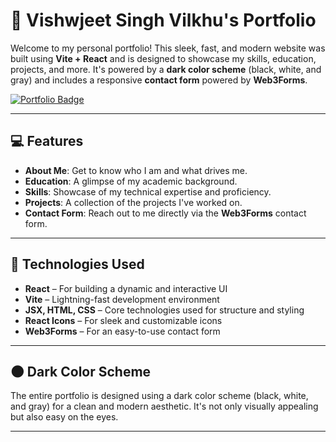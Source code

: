 # 🚀 Vishwjeet Singh Vilkhu's Portfolio

Welcome to my personal portfolio! This sleek, fast, and modern website was built using **Vite + React** and is designed to showcase my skills, education, projects, and more. It's powered by a **dark color scheme** (black, white, and gray) and includes a responsive **contact form** powered by **Web3Forms**.

[![Portfolio Badge](https://img.shields.io/badge/Portfolio-React--Vite-blue?style=flat&logo=react)](https://github.com/vishwjeetsingh/portfolio)

---

## 💻 Features

- **About Me**: Get to know who I am and what drives me.
- **Education**: A glimpse of my academic background.
- **Skills**: Showcase of my technical expertise and proficiency.
- **Projects**: A collection of the projects I've worked on.
- **Contact Form**: Reach out to me directly via the **Web3Forms** contact form.

---

## 🚀 Technologies Used

- **React** – For building a dynamic and interactive UI
- **Vite** – Lightning-fast development environment
- **JSX, HTML, CSS** – Core technologies used for structure and styling
- **React Icons** – For sleek and customizable icons
- **Web3Forms** – For an easy-to-use contact form

---

## 🌑 Dark Color Scheme

The entire portfolio is designed using a dark color scheme (black, white, and gray) for a clean and modern aesthetic. It's not only visually appealing but also easy on the eyes.

---
